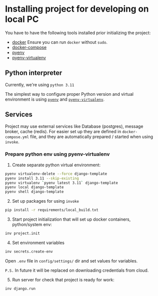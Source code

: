 # Installing project for developing on local PC

You have to have the following tools installed prior initializing the project:

* [docker](https://docs.docker.com/engine/installation/)
  Ensure you can run `docker` without `sudo`.
* [docker-compose](https://docs.docker.com/v1.8/compose/install/)
* [pyenv](https://github.com/pyenv/pyenv)
* [pyenv-virtualenv](https://github.com/pyenv/pyenv-virtualenv)

## Python interpreter

Currently, we're using `python 3.11`

The simplest way to configure proper Python version and virtual environment
is using [`pyenv`](https://github.com/pyenv/pyenv) and
[`pyenv-virtualenv`](https://github.com/pyenv/pyenv-virtualenv).

## Services

Project may use external services like Database (postgres), message broker,
cache (redis). For easier set up they are defined in `docker-compose.yml` file,
and they are automatically prepared / started when using `invoke`.

### Prepare python env using pyenv-virtualenv

1. Create separate python virtual environment:

```bash
pyenv virtualenv-delete --force django-template
pyenv install 3.11 --skip-existing
pyenv virtualenv `pyenv latest 3.11` django-template
pyenv local django-template
pyenv shell django-template
```

2. Set up packages for using `invoke`

```bash
pip install -r requirements/local_build.txt
```

3. Start project initialization that will set up docker containers, python/system env:

```bash
inv project.init
```

4. Set environment variables

```bash
inv secrets.create-env
```

Open `.env` file in `config/settings/` dir and set values for variables.

`P.S.` In future it will be replaced on downloading credentials from cloud.

5. Run server for check that project is ready for work:

```bash
inv django.run
```
